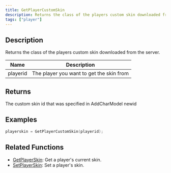 ```yaml
---
title: GetPlayerCustomSkin
description: Returns the class of the players custom skin downloaded from the server.
tags: ["player"]
---
```


<VersionWarn version='SA-MP 0.3.DL R1' />

## Description

Returns the class of the players custom skin downloaded from the server.

| Name     | Description                              |
| -------- | ---------------------------------------- |
| playerid | The player you want to get the skin from |

## Returns

The custom skin id that was specified in AddCharModel newid

## Examples

```c
playerskin = GetPlayerCustomSkin(playerid);
```

## Related Functions

- [GetPlayerSkin](GetPlayerSkin): Get a player's current skin.
- [SetPlayerSkin](SetPlayerSkin): Set a player's skin.
